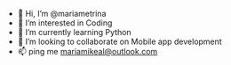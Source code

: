 - 👋 Hi, I’m @mariametrina
- 👀 I’m interested in Coding
- 🌱 I’m currently learning Python
- 💞️ I’m looking to collaborate on Mobile app development
- 📫 ping me mariamikeal@outlook.com

<!---
mariametrina/mariametrina is a ✨ special ✨ repository because its `README.md` (this file) appears on your GitHub profile.
You can click the Preview link to take a look at your changes.
--->
